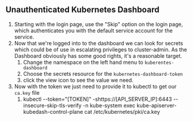## Unauthenticated Kubernetes Dashboard

1. Starting with the login page, use the "Skip" option on the login page, which authenticates you with the default service account for the service.
2. Now that we're logged into to the dashboard we can look for secrets which could be of use in escalating privileges to cluster-admin. As the Dashboard obviously has some good rights, it's a reasonable target.
   1. Change the namespace on the left hand menu to `kuberentes-dashboard`
   2. Choose the secrets resource for the `kubernetes-dashboard-token`
   3. click the view icon to see the value we need.
3. Now with the token we just need to provide it to kubectl to get our `ca.key` file
   1. kubectl --token="[TOKEN]" -shttps://[API_SERVER_IP]:6443 --insecure-skip-tls-verify -n kube-system exec kube-apiserver-kubedash-control-plane cat /etc/kubernetes/pki/ca.key
